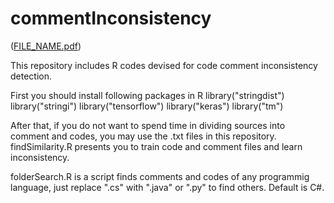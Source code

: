 # commentInconsistency
([FILE_NAME.pdf](https://github.com/muhammedozturk/commentInconsistency/blob/main/cizim.pdf))

This repository includes R codes devised for code comment inconsistency detection.

First you should install following packages in R
library("stringdist")
library("stringi")
library("tensorflow")
library("keras")
library("tm")

After that, if you do not want to spend time in dividing sources into comment and codes, you may use the .txt files in this repository.
findSimilarity.R presents you to train code and comment files and learn inconsistency. 

folderSearch.R is a script finds comments and codes of any programmig language, just replace ".cs" with ".java" or ".py" to find others. Default is C#.

